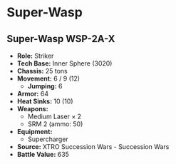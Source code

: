 # Super-Wasp
## Super-Wasp WSP-2A-X
- **Role:** Striker
- **Tech Base:** Inner Sphere (3020)
- **Chassis:** 25 tons
- **Movement:** 6 / 9 (12)
  - **Jumping:** 6
- **Armor:** 64
- **Heat Sinks:** 10 (10)
- **Weapons:**
  - Medium Laser × 2
  - SRM 2 (ammo: 50)
- **Equipment:**
  - Supercharger
- **Source:** XTRO Succession Wars - Succession Wars
- **Battle Value:** 635

